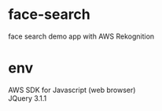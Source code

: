 # face-search
face search demo app with AWS Rekognition

# env
AWS SDK for Javascript (web browser)  
JQuery 3.1.1
